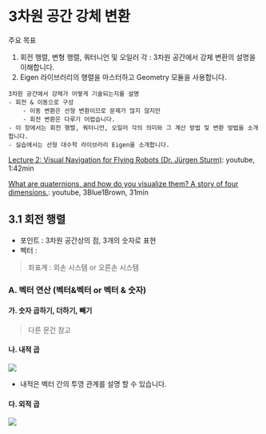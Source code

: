 # 3차원 공간 강체 변환

주요 목표
1. 회전 행렬, 변형 행렬, 쿼터니언 및 오일러 각 : 3차원 공간에서 강체 변환의 설명을 이해합니다.
2. Eigen 라이브러리의 행렬을 마스터하고 Geometry 모듈을 사용합니다.

```
3차원 공간에서 강체가 어떻게 기술되는지를 설명
- 회전 & 이동으로 구성
    - 이동 변환은 선형 변환이므로 문제가 많지 않지만 
    - 회전 변환은 다루기 어렵습니다. 
- 이 장에서는 회전 행렬, 쿼터니언, 오일러 각의 의미와 그 계산 방법 및 변환 방법을 소개합니다. 
- 실습에서는 선형 대수학 라이브러리 Eigen을 소개합니다. 
```

[Lecture 2: Visual Navigation for Flying Robots (Dr. Jürgen Sturm)](https://www.youtube.com/watch?v=0wOp4k_lJvI&feature=youtu.be&list=PLTBdjV_4f-EKeki5ps2WHqJqyQvxls4ha): youtube, 1:42min

[What are quaternions, and how do you visualize them? A story of four dimensions.](https://www.youtube.com/watch?v=d4EgbgTm0Bg&feature=youtu.be): youtube, 3Blue1Brown, 31min

## 3.1 회전 행렬

- 포인트 : 3차원 공간상의 점, 3개의 숫자로 표현 
- 벡터 : 

> 좌표계 : 외손 시스템 or 오른손 시스템



### A. 벡터 연산 (벡터&벡터 or 벡터 & 숫자)

#### 가. 숫자 곱하기, 더하기, 빼기

> 다른 문건 참고 

#### 나. 내적 곱

![](https://i.imgur.com/kwXywjS.png)

- 내적은 벡터 간의 투영 관계를 설명 할 수 있습니다.


#### 다. 외적 곱

![](https://i.imgur.com/8uFxzeJ.png)

